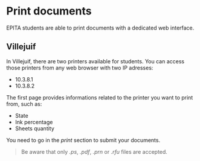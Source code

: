 # Print documents

EPITA students are able to print documents with a dedicated web interface.

## Villejuif

In Villejuif, there are two printers available for students. You can access those printers from any web browser with two IP adresses:
- 10.3.8.1
- 10.3.8.2

The first page provides informations related to the printer you want to print from, such as:
- State
- Ink percentage
- Sheets quantity

You need to go in the *print* section to submit your documents.

> Be aware that only *.ps*, *.pdf*, *.prn* or *.rfu* files are accepted. 

